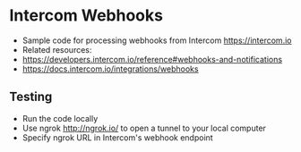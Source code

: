# Intercom Webhooks

- Sample code for processing webhooks from Intercom https://intercom.io
- Related resources:
 - https://developers.intercom.io/reference#webhooks-and-notifications
  - https://docs.intercom.io/integrations/webhooks


## Testing

- Run the code locally
- Use ngrok http://ngrok.io/ to open a tunnel to your local computer
- Specify ngrok URL in Intercom's webhook endpoint
